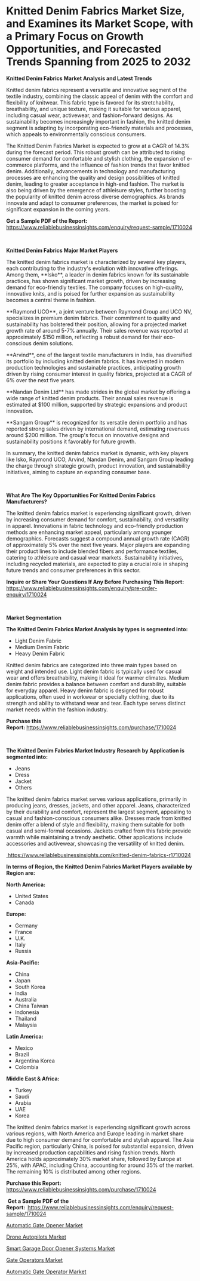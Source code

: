 <p><h1>Knitted Denim Fabrics Market Size, and Examines its Market Scope, with a Primary Focus on Growth Opportunities, and Forecasted Trends Spanning from 2025 to 2032</h1></p><p><strong>Knitted Denim Fabrics Market Analysis and Latest Trends</strong></p>
<p><p>Knitted denim fabrics represent a versatile and innovative segment of the textile industry, combining the classic appeal of denim with the comfort and flexibility of knitwear. This fabric type is favored for its stretchability, breathability, and unique texture, making it suitable for various apparel, including casual wear, activewear, and fashion-forward designs. As sustainability becomes increasingly important in fashion, the knitted denim segment is adapting by incorporating eco-friendly materials and processes, which appeals to environmentally conscious consumers.</p><p>The Knitted Denim Fabrics Market is expected to grow at a CAGR of 14.3% during the forecast period. This robust growth can be attributed to rising consumer demand for comfortable and stylish clothing, the expansion of e-commerce platforms, and the influence of fashion trends that favor knitted denim. Additionally, advancements in technology and manufacturing processes are enhancing the quality and design possibilities of knitted denim, leading to greater acceptance in high-end fashion. The market is also being driven by the emergence of athleisure styles, further boosting the popularity of knitted denim across diverse demographics. As brands innovate and adapt to consumer preferences, the market is poised for significant expansion in the coming years.</p></p>
<p><strong>Get a Sample PDF of the Report:&nbsp;</strong> <a href="https://www.reliablebusinessinsights.com/enquiry/request-sample/1710024?utm_campaign=1837&utm_medium=2&utm_source=Github&utm_content=ia&utm_term=27032025&utm_id=knitted-denim-fabrics">https://www.reliablebusinessinsights.com/enquiry/request-sample/1710024</a></p>
<p>&nbsp;</p>
<p><strong>Knitted Denim Fabrics Major Market Players</strong></p>
<p><p>The knitted denim fabrics market is characterized by several key players, each contributing to the industry's evolution with innovative offerings. Among them, **Isko**, a leader in denim fabrics known for its sustainable practices, has shown significant market growth, driven by increasing demand for eco-friendly textiles. The company focuses on high-quality, innovative knits, and is poised for further expansion as sustainability becomes a central theme in fashion.</p><p>**Raymond UCO**, a joint venture between Raymond Group and UCO NV, specializes in premium denim fabrics. Their commitment to quality and sustainability has bolstered their position, allowing for a projected market growth rate of around 5-7% annually. Their sales revenue was reported at approximately $150 million, reflecting a robust demand for their eco-conscious denim solutions.</p><p>**Arvind**, one of the largest textile manufacturers in India, has diversified its portfolio by including knitted denim fabrics. It has invested in modern production technologies and sustainable practices, anticipating growth driven by rising consumer interest in quality fabrics, projected at a CAGR of 6% over the next five years.</p><p>**Nandan Denim Ltd** has made strides in the global market by offering a wide range of knitted denim products. Their annual sales revenue is estimated at $100 million, supported by strategic expansions and product innovation.</p><p>**Sangam Group** is recognized for its versatile denim portfolio and has reported strong sales driven by international demand, estimating revenues around $200 million. The group's focus on innovative designs and sustainability positions it favorably for future growth.</p><p>In summary, the knitted denim fabrics market is dynamic, with key players like Isko, Raymond UCO, Arvind, Nandan Denim, and Sangam Group leading the charge through strategic growth, product innovation, and sustainability initiatives, aiming to capture an expanding consumer base.</p></p>
<p>&nbsp;</p>
<p><strong>What Are The Key Opportunities For Knitted Denim Fabrics Manufacturers?</strong></p>
<p><p>The knitted denim fabrics market is experiencing significant growth, driven by increasing consumer demand for comfort, sustainability, and versatility in apparel. Innovations in fabric technology and eco-friendly production methods are enhancing market appeal, particularly among younger demographics. Forecasts suggest a compound annual growth rate (CAGR) of approximately 5% over the next five years. Major players are expanding their product lines to include blended fibers and performance textiles, catering to athleisure and casual wear markets. Sustainability initiatives, including recycled materials, are expected to play a crucial role in shaping future trends and consumer preferences in this sector.</p></p>
<p><strong>Inquire or Share Your Questions If Any Before Purchasing This Report:</strong> <a href="https://www.reliablebusinessinsights.com/enquiry/pre-order-enquiry/1710024?utm_campaign=1837&utm_medium=2&utm_source=Github&utm_content=ia&utm_term=27032025&utm_id=knitted-denim-fabrics">https://www.reliablebusinessinsights.com/enquiry/pre-order-enquiry/1710024</a></p>
<p>&nbsp;</p>
<p><strong>Market Segmentation</strong></p>
<p><strong>The Knitted Denim Fabrics Market Analysis by types is segmented into:</strong></p>
<p><ul><li>Light Denim Fabric</li><li>Medium Denim Fabric</li><li>Heavy Denim Fabric</li></ul></p>
<p><p>Knitted denim fabrics are categorized into three main types based on weight and intended use. Light denim fabric is typically used for casual wear and offers breathability, making it ideal for warmer climates. Medium denim fabric provides a balance between comfort and durability, suitable for everyday apparel. Heavy denim fabric is designed for robust applications, often used in workwear or specialty clothing, due to its strength and ability to withstand wear and tear. Each type serves distinct market needs within the fashion industry.</p></p>
<p><strong>Purchase this Report:&nbsp;</strong><a href="https://www.reliablebusinessinsights.com/purchase/1710024?utm_campaign=1837&utm_medium=2&utm_source=Github&utm_content=ia&utm_term=27032025&utm_id=knitted-denim-fabrics">https://www.reliablebusinessinsights.com/purchase/1710024</a></p>
<p>&nbsp;</p>
<p><strong>The Knitted Denim Fabrics Market Industry Research by Application is segmented into:</strong></p>
<p><ul><li>Jeans</li><li>Dress</li><li>Jacket</li><li>Others</li></ul></p>
<p><p>The knitted denim fabrics market serves various applications, primarily in producing jeans, dresses, jackets, and other apparel. Jeans, characterized by their durability and comfort, represent the largest segment, appealing to casual and fashion-conscious consumers alike. Dresses made from knitted denim offer a blend of style and flexibility, making them suitable for both casual and semi-formal occasions. Jackets crafted from this fabric provide warmth while maintaining a trendy aesthetic. Other applications include accessories and activewear, showcasing the versatility of knitted denim.</p></p>
<p><a href="https://www.reliablebusinessinsights.com/knitted-denim-fabrics-r1710024?utm_campaign=1837&utm_medium=2&utm_source=Github&utm_content=ia&utm_term=27032025&utm_id=knitted-denim-fabrics">&nbsp;https://www.reliablebusinessinsights.com/knitted-denim-fabrics-r1710024</a></p>
<p><strong>In terms of Region, the Knitted Denim Fabrics Market Players available by Region are:</strong></p>
<p>
    <p> <strong> North America: </strong>
        <ul>
            <li>United States</li>
            <li>Canada</li>
        </ul>
        </p> 
    <p> <strong> Europe: </strong>
        <ul>
            <li>Germany</li>
            <li>France</li>
            <li>U.K.</li>
            <li>Italy</li>
            <li>Russia</li>
        </ul>
        </p> 
    <p> <strong> Asia-Pacific: </strong>
        <ul>
            <li>China</li>
            <li>Japan</li>
            <li>South Korea</li>
            <li>India</li>
            <li>Australia</li>
            <li>China Taiwan</li>
            <li>Indonesia</li>
            <li>Thailand</li>
            <li>Malaysia</li>
        </ul>
        </p> 
    <p> <strong> Latin America: </strong>
        <ul>
            <li>Mexico</li>
            <li>Brazil</li>
            <li>Argentina Korea</li>
            <li>Colombia</li>
        </ul>
        </p> 
    <p> <strong> Middle East & Africa: </strong>
        <ul>
            <li>Turkey</li>
            <li>Saudi</li>
            <li>Arabia</li>
            <li>UAE</li>
            <li>Korea</li>
        </ul>
    </p>
    </p>
<p><p>The knitted denim fabrics market is experiencing significant growth across various regions, with North America and Europe leading in market share due to high consumer demand for comfortable and stylish apparel. The Asia Pacific region, particularly China, is poised for substantial expansion, driven by increased production capabilities and rising fashion trends. North America holds approximately 30% market share, followed by Europe at 25%, with APAC, including China, accounting for around 35% of the market. The remaining 10% is distributed among other regions.</p></p>
<p><strong>Purchase this Report: </strong><a href="https://www.reliablebusinessinsights.com/purchase/1710024?utm_campaign=1837&utm_medium=2&utm_source=Github&utm_content=ia&utm_term=27032025&utm_id=knitted-denim-fabrics">https://www.reliablebusinessinsights.com/purchase/1710024</a></p>
<p>&nbsp;<strong>Get a Sample PDF of the Report:&nbsp;&nbsp;</strong><a href="https://www.reliablebusinessinsights.com/enquiry/request-sample/1710024?utm_campaign=1837&utm_medium=2&utm_source=Github&utm_content=ia&utm_term=27032025&utm_id=knitted-denim-fabrics">https://www.reliablebusinessinsights.com/enquiry/request-sample/1710024</a></p>
<p><strong></strong></p>
<p><p><a href="https://github.com/failarustic/Market-Research-Report-List-1/blob/main/automatic-gate-opener-market.md?utm_campaign=1837&utm_medium=2&utm_source=Github&utm_content=ia&utm_term=27032025&utm_id=knitted-denim-fabrics">Automatic Gate Opener Market</a></p><p><a href="https://github.com/maaniwilka9y/Market-Research-Report-List-1/blob/main/drone-autopilots-market.md?utm_campaign=1837&utm_medium=2&utm_source=Github&utm_content=ia&utm_term=27032025&utm_id=knitted-denim-fabrics">Drone Autopilots Market</a></p><p><a href="https://github.com/hiwanatalak/Market-Research-Report-List-1/blob/main/smart-garage-door-opener-systems-market.md?utm_campaign=1837&utm_medium=2&utm_source=Github&utm_content=ia&utm_term=27032025&utm_id=knitted-denim-fabrics">Smart Garage Door Opener Systems Market</a></p><p><a href="https://github.com/damjiederyd/Market-Research-Report-List-1/blob/main/gate-operators-market.md?utm_campaign=1837&utm_medium=2&utm_source=Github&utm_content=ia&utm_term=27032025&utm_id=knitted-denim-fabrics">Gate Operators Market</a></p><p><a href="https://github.com/claracpegios/Market-Research-Report-List-1/blob/main/automatic-gate-operator-market.md?utm_campaign=1837&utm_medium=2&utm_source=Github&utm_content=ia&utm_term=27032025&utm_id=knitted-denim-fabrics">Automatic Gate Operator Market</a></p></p>